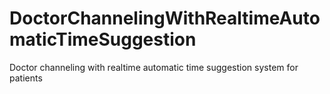 # DoctorChannelingWithRealtimeAutomaticTimeSuggestion
Doctor channeling with realtime automatic time suggestion system for patients
